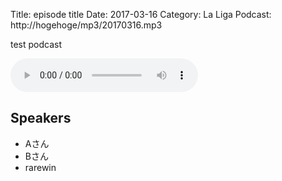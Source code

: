 Title: episode title
Date: 2017-03-16
Category: La Liga
Podcast: http://hogehoge/mp3/20170316.mp3

test podcast

<audio controls><source src="audio/jingle.mp3" type="audio/mpeg"></audio>

## Speakers

* Aさん
* Bさん
* rarewin

